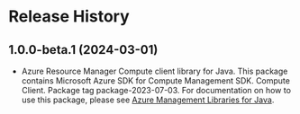 # Release History

## 1.0.0-beta.1 (2024-03-01)

- Azure Resource Manager Compute client library for Java. This package contains Microsoft Azure SDK for Compute Management SDK. Compute Client. Package tag package-2023-07-03. For documentation on how to use this package, please see [Azure Management Libraries for Java](https://aka.ms/azsdk/java/mgmt).
